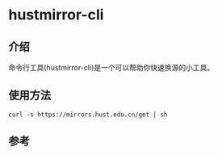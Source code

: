 # hustmirror-cli

## 介绍

命令行工具(hustmirror-cli)是一个可以帮助你快速换源的小工具。

## 使用方法

```
curl -s https://mirrors.hust.edu.cn/get | sh
```

## 参考
